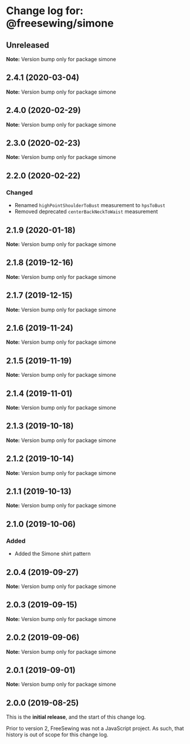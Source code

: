 # Change log for: @freesewing/simone


## Unreleased

**Note:** Version bump only for package simone


## 2.4.1 (2020-03-04)

**Note:** Version bump only for package simone


## 2.4.0 (2020-02-29)

**Note:** Version bump only for package simone


## 2.3.0 (2020-02-23)

**Note:** Version bump only for package simone


## 2.2.0 (2020-02-22)

### Changed

 - Renamed `highPointShoulderToBust` measurement to `hpsToBust`
 - Removed deprecated `centerBackNeckToWaist` measurement
## 2.1.9 (2020-01-18)

**Note:** Version bump only for package simone


## 2.1.8 (2019-12-16)

**Note:** Version bump only for package simone


## 2.1.7 (2019-12-15)

**Note:** Version bump only for package simone


## 2.1.6 (2019-11-24)

**Note:** Version bump only for package simone


## 2.1.5 (2019-11-19)

**Note:** Version bump only for package simone


## 2.1.4 (2019-11-01)

**Note:** Version bump only for package simone


## 2.1.3 (2019-10-18)

**Note:** Version bump only for package simone


## 2.1.2 (2019-10-14)

**Note:** Version bump only for package simone


## 2.1.1 (2019-10-13)

**Note:** Version bump only for package simone


## 2.1.0 (2019-10-06)

### Added

 - Added the Simone shirt pattern
## 2.0.4 (2019-09-27)

**Note:** Version bump only for package simone


## 2.0.3 (2019-09-15)

**Note:** Version bump only for package simone


## 2.0.2 (2019-09-06)

**Note:** Version bump only for package simone


## 2.0.1 (2019-09-01)

**Note:** Version bump only for package simone




## 2.0.0 (2019-08-25)

This is the **initial release**, and the start of this change log.

Prior to version 2, FreeSewing was not a JavaScript project.
As such, that history is out of scope for this change log.

